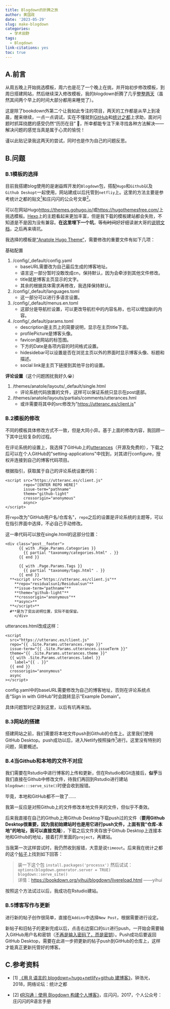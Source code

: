 ```yaml
---
title: Blogdown的折腾之旅
author: 黄国政
date: '2023-05-29'
slug: make-blogdown
categories:
  - 学术田野
tags:
  - Blogdown
link-citations: yes
toc: true
---
```


<!--more-->

## A.前言

从周五晚上开始挑选模板，周六也是花了一个晚上在挑，并开始初步修改模板，到周日搭建网站，然后继续深入修改模板，我的blogdown折腾了几乎<u>整整两天</u>（虽然其间两个早上的时间大部分都用来睡觉了）。  

这是除了bookdown外第二个让我如此专注的项目，两天的工作都是从早上到凌晨，醒来继续，一点一点调试，实在不懂就到[GitHub](https://github.com/)和[统计之都](https://cosx.org/)上求助，面对问题时抓耳挠腮的感受仍然“历历在目”  🤯，所幸都能专注下来寻找各种方法解决——解决问题的感觉当真是属于心灵的愉悦！

谨以此贴记录我这两天的尝试，同时也是作为自己的问题反思。

## B.问题 

### B.1模板的选择 

目前我搭建blog使用的是谢益辉开发的`Blogdown`包，搭配`Hugo`和`Github`以及`Github Deskopt`一起使用，网站建成以后托管到`netfliy`上。这里的方法主要是参考统计之都的贴文[<sup>1</sup>](#references1)和庄闪闪的公众号文章[<sup>2</sup>](#references2)。

可以在网站Hugo<https://themes.gohugo.io/>或<https://hugothemesfree.com/>上挑选模板。[Hexo](https://hexo.io/themes/)上的主题看起来更加丰富，但是我下载的模板建站都会失败，不知道是不是因为没有兼容。**在这里埋下一个坑**，~~等有时间~~好好细读谢大哥的[说明文档](https://bookdown.org/yihui/blogdown/)，之后再来填坑。

我选择的模板是[“Anatole Hugo Theme”](https://github.com/lxndrblz/anatole.git)，需要修改的重要文件有如下几项：  

基础配置
1. /config/_default/config.yaml
    - baseURL需要改为自己最后生成的博客地址。
    - 语言这一部分暂时没敢改成cn，保持默认，因为会牵涉到其他文件修改。
    - title就是博客主页显示的文字。
    - 其余的根据具体需求再修改，我选择保持默认。
2. /config/_default/languages.toml
    - 这一部分可以进行多语言设置。
3. /config/_default/menus.en.toml
    - 这部分是导航栏设置，可以更改导航栏中的内容名称，也可以增加新的内容。
4. /config/_default/params.toml  
    - description是主页上的简要说明，显示在主页title下面。  
    - profilePicture是博客头像。  
    - favicon是网站的标签图。  
    - 下方的Date是各项内容的时间格式设置。  
    - hidesidebar可以设置是否在浏览主页以外的界面时显示博客头像、标题和描述。  
    - social link是主页下链接到其他平台的设置。

**评论设置**（这个问题困扰我好久😭）
1. /themes/anatole/layouts/_default/single.html  
    - 评论系统代码放置的文件，这样可以保证系统只显示在post底部。
2. /themes/anatole/layouts/partials/comments/utterances.hml
    - 或许需要将其中的src修改为"https://utteranc.es/client.js"

### B.2模板的修改  

不同的模板具体修改方式不一致，但是大同小异。基于上面的修改内容，我回顾一下其中比较复杂的过程。

在评论系统的设置上，我选择了GitHub上的[utterances](https://github.com/utterance/utterances)（开源及免费的），下载之后可以在个人GitHub的"setting-applications"中找到，对其进行configure，授权并连接到自己的博客代码项目。  

根据指引，获取属于自己的评论系统设置代码：

```
<script src="https://utteranc.es/client.js"
        repo="[ENTER REPO HERE]"
        issue-term="pathname"
        theme="github-light"
        crossorigin="anonymous"
        async>
</script>
```
将`repo`改为"GitHub用户名/仓库名"，`repo`之后的设置是评论系统的主题等，可以在指引界面中选择，不必自己手动修改。  

这一串代码可以放在single.html的这部分位置：

```
<div class="post__footer">
      {{ with .Page.Params.Categories }}
        {{ partial "taxonomy/categories.html" . }}
      {{ end }}

      {{ with .Page.Params.Tags }}
        {{ partial "taxonomy/tags.html" . }}
      {{ end }}
  **<script src="https://utteranc.es/client.js"**
    **repo="residualsun1/Residualsun"**
    **issue-term="pathname"**
    **theme="github-light"**
    **crossorigin="anonymous"**
    **async>**
  **</script>**
  #**是为了突出说明位置，实际不能保留。
    </div>
```

utterances.html改成这样：  

```
<script
  src="https://utteranc.es/client.js"
  repo="{{ .Site.Params.utterances.repo }}"
  issue-term="{{ .Site.Params.utterances.issueTerm }}"
  theme="{{ .Site.Params.utterances.theme }}"
  {{ with .Site.Params.utterances.label }}
    label="{{ . }}"
  {{ end }}
  crossorigin="anonymous"
  async
></script>
```

config.yaml中的baseURL需要修改为自己的博客地址，否则在评论系统点击“Sign in with GitHub”时会跳转显示“Example Domain”。

具体问题暂时记录到这里，以后有坑再来加。

### B.3网站的搭建  

搭建网站之前，我们需要将本地文件push到Github的仓库上。这里我们使用GitHub Desktop。push成功以后，进入Netlify按照操作[<sup>1</sup>](#references1)进行。这里没有特别的问题，简要概述。

### B.4当Github和本地的文件不对应  

我们需要在Rstudio中进行博客的上传和更新，但在Rstudio和Git连接后，**似乎**当我们直接在Github中修改文件，待我们再回到Rstudio进行建站`blogdown:::serve_site()`时便会收到报错。  

毕竟，本地和GitHub都不一致了……

我第一反应是对照Github上的文件修改本地文件夹的文件，但似乎不奏效。  

后来我直接在自己的Github上用Github Desktop下载push过的文件（**要用Github Desktop很重要，因为我初始建站时也是用它进行push文件，上面有我“仓库-本地”的地址，我可以直接克隆**），下载之后文件夹存放于Github Desktop上连接本地和Github的地址，接着打开里面的`project`，再建站。

当我第一次这样尝试时，我仍然收到报错，大意是说`timeout`。后来我在统计之都的这个[帖子](https://d.cosx.org/d/420409-blogdown-serve-site/5)上找到如下回答：

> 装一下这个包 `install.packages('processx')` 然后试试：
> `options(blogdown.generator.server = TRUE)`<br/>
> `blogdown::serve_site()`<br/>
> 详情：<https://bookdown.org/yihui/blogdown/livereload.html>
> ——yihui  

按照这个方法试过以后，我成功在Rstudio建站。

### B.5博客写作与更新  

进行新的帖子创作很简单，直接在`Addins`中选择`New Post`，根据需要进行设定。  

新帖子和旧帖子的更新完成以后，点击右边窗口的`Git`进行push，一开始会需要输入GitHub用户名和密钥（[不再是输入密码了，而是密钥](https://blog.csdn.net/HYZX_9987/article/details/129813888)）。Push成功后要返回GitHub Desktop，需要在此进一步把更新的帖子push到GitHub的仓库上，这样才能真正更新托管好的博客。

## C.参考资料  

<div id="references1"></div>  

- [1] [《用 R 语言的 blogdown+hugo+netlify+github 建博客》](https://cosx.org/2018/01/build-blog-with-blogdown-hugo-netlify-github/)，钟浩光，2018，网络论坛：统计之都  

<div id="references2"></div>  

- [2] [《R沟通｜使用 Blogdown 构建个人博客》](https://mp.weixin.qq.com/s/uoecNdyHZVHGXEl1l3bM4Q)，庄闪闪，2017，个人公众号：庄闪闪的R语言手册